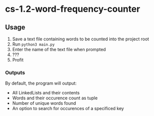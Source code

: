 # cs-1.2-word-frequency-counter

## Usage

1. Save a text file containing words to be counted into the project root
2. Run `python3 main.py`
3. Enter the name of the text file when prompted
4. ???
5. Profit

### Outputs
By default, the program will output:
- All LinkedLists and their contents
- Words and their occurence count as tuple
- Number of unique words found
- An option to search for occurences of a specificed key
